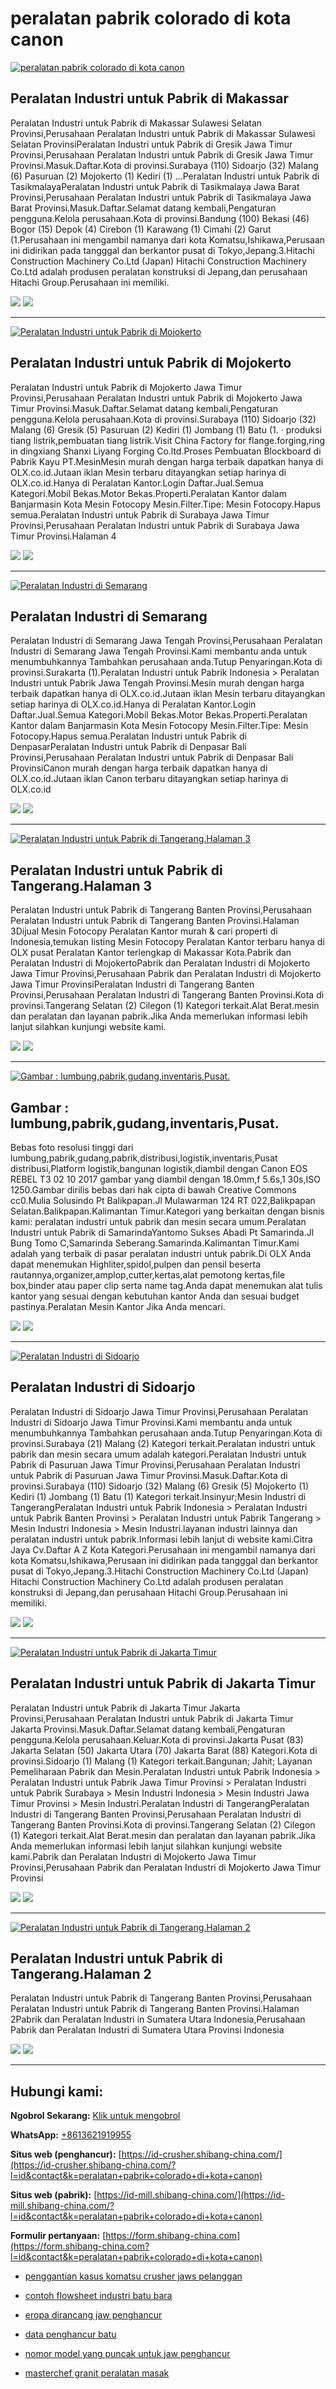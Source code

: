 # peralatan pabrik colorado di kota canon

<a href="https://swt.shibang-china.com/?l=id&img&k=peralatan+pabrik+colorado+di+kota+canon" target="_blank">![peralatan pabrik colorado di kota canon](http://static.shibang-china.com/all-800x300/673.jpg)</a>

## Peralatan Industri untuk Pabrik di Makassar
Peralatan Industri untuk Pabrik di Makassar Sulawesi Selatan Provinsi,Perusahaan Peralatan Industri untuk Pabrik di Makassar Sulawesi Selatan ProvinsiPeralatan Industri untuk Pabrik di Gresik Jawa Timur Provinsi,Perusahaan Peralatan Industri untuk Pabrik di Gresik Jawa Timur Provinsi.Masuk.Daftar.Kota di provinsi.Surabaya (110) Sidoarjo (32) Malang (6) Pasuruan (2) Mojokerto (1) Kediri (1) …Peralatan Industri untuk Pabrik di TasikmalayaPeralatan Industri untuk Pabrik di Tasikmalaya Jawa Barat Provinsi,Perusahaan Peralatan Industri untuk Pabrik di Tasikmalaya Jawa Barat Provinsi.Masuk.Daftar.Selamat datang kembali,Pengaturan pengguna.Kelola perusahaan.Kota di provinsi.Bandung (100) Bekasi (46) Bogor (15) Depok (4) Cirebon (1) Karawang (1) Cimahi (2) Garut (1.Perusahaan ini mengambil namanya dari kota Komatsu,Ishikawa,Perusaan ini didirikan pada tangggal dan berkantor pusat di Tokyo,Jepang.3.Hitachi Construction Machinery Co.Ltd (Japan) Hitachi Construction Machinery Co.Ltd adalah produsen peralatan konstruksi di Jepang,dan perusahaan Hitachi Group.Perusahaan ini memiliki.


<a href="https://whatsapp.shibangsoft.com/WhatsApp.php" target="_blank" title="WhatsApp">![](http://static.shibang-china.com/icon/whatsapp.png)</a> <a href="https://swt.shibang-china.com/?l=id&icon&k=peralatan+pabrik+colorado+di+kota+canon" target="_blank">![](http://static.shibang-china.com/icon/chat-id.png)</a>

---

<a href="https://swt.shibang-china.com/?l=id&img&k=peralatan+pabrik+colorado+di+kota+canon" target="_blank">![Peralatan Industri untuk Pabrik di Mojokerto](http://static.shibang-china.com/all-800x300/423.jpg)</a>

## Peralatan Industri untuk Pabrik di Mojokerto
Peralatan Industri untuk Pabrik di Mojokerto Jawa Timur Provinsi,Perusahaan Peralatan Industri untuk Pabrik di Mojokerto Jawa Timur Provinsi.Masuk.Daftar.Selamat datang kembali,Pengaturan pengguna.Kelola perusahaan.Kota di provinsi.Surabaya (110) Sidoarjo (32) Malang (6) Gresik (5) Pasuruan (2) Kediri (1) Jombang (1) Batu (1.&nbsp;&#0183;&#32;produksi tiang listrik,pembuatan tiang listrik.Visit China Factory for flange.forging,ring in dingxiang Shanxi Liyang Forging Co.ltd.Proses Pembuatan Blockboard di Pabrik Kayu PT.MesinMesin murah dengan harga terbaik dapatkan hanya di OLX.co.id.Jutaan iklan Mesin terbaru ditayangkan setiap harinya di OLX.co.id.Hanya di Peralatan Kantor.Login Daftar.Jual.Semua Kategori.Mobil Bekas.Motor Bekas.Properti.Peralatan Kantor dalam Banjarmasin Kota Mesin Fotocopy Mesin.Filter.Tipe: Mesin Fotocopy.Hapus semua.Peralatan Industri untuk Pabrik di Surabaya Jawa Timur Provinsi,Perusahaan Peralatan Industri untuk Pabrik di Surabaya Jawa Timur Provinsi.Halaman 4


<a href="https://whatsapp.shibangsoft.com/WhatsApp.php" target="_blank" title="WhatsApp">![](http://static.shibang-china.com/icon/whatsapp.png)</a> <a href="https://swt.shibang-china.com/?l=id&icon&k=peralatan+pabrik+colorado+di+kota+canon" target="_blank">![](http://static.shibang-china.com/icon/chat-id.png)</a>

---

<a href="https://swt.shibang-china.com/?l=id&img&k=peralatan+pabrik+colorado+di+kota+canon" target="_blank">![Peralatan Industri di Semarang](http://static.shibang-china.com/all-800x300/1471.jpg)</a>

## Peralatan Industri di Semarang
Peralatan Industri di Semarang Jawa Tengah Provinsi,Perusahaan Peralatan Industri di Semarang Jawa Tengah Provinsi.Kami membantu anda untuk menumbuhkannya Tambahkan perusahaan anda.Tutup Penyaringan.Kota di provinsi.Surakarta (1).Peralatan Industri untuk Pabrik Indonesia &gt; Peralatan Industri untuk Pabrik Jawa Tengah Provinsi.Mesin murah dengan harga terbaik dapatkan hanya di OLX.co.id.Jutaan iklan Mesin terbaru ditayangkan setiap harinya di OLX.co.id.Hanya di Peralatan Kantor.Login Daftar.Jual.Semua Kategori.Mobil Bekas.Motor Bekas.Properti.Peralatan Kantor dalam Banjarmasin Kota Mesin Fotocopy Mesin.Filter.Tipe: Mesin Fotocopy.Hapus semua.Peralatan Industri untuk Pabrik di DenpasarPeralatan Industri untuk Pabrik di Denpasar Bali Provinsi,Perusahaan Peralatan Industri untuk Pabrik di Denpasar Bali ProvinsiCanon murah dengan harga terbaik dapatkan hanya di OLX.co.id.Jutaan iklan Canon terbaru ditayangkan setiap harinya di OLX.co.id


<a href="https://whatsapp.shibangsoft.com/WhatsApp.php" target="_blank" title="WhatsApp">![](http://static.shibang-china.com/icon/whatsapp.png)</a> <a href="https://swt.shibang-china.com/?l=id&icon&k=peralatan+pabrik+colorado+di+kota+canon" target="_blank">![](http://static.shibang-china.com/icon/chat-id.png)</a>

---

<a href="https://swt.shibang-china.com/?l=id&img&k=peralatan+pabrik+colorado+di+kota+canon" target="_blank">![Peralatan Industri untuk Pabrik di Tangerang.Halaman 3](http://static.shibang-china.com/all-800x300/111.jpg)</a>

## Peralatan Industri untuk Pabrik di Tangerang.Halaman 3
Peralatan Industri untuk Pabrik di Tangerang Banten Provinsi,Perusahaan Peralatan Industri untuk Pabrik di Tangerang Banten Provinsi.Halaman 3Dijual Mesin Fotocopy Peralatan Kantor murah &amp; cari properti di Indonesia,temukan listing Mesin Fotocopy Peralatan Kantor terbaru hanya di OLX pusat Peralatan Kantor terlengkap di Makassar Kota.Pabrik dan Peralatan Industri di MojokertoPabrik dan Peralatan Industri di Mojokerto Jawa Timur Provinsi,Perusahaan Pabrik dan Peralatan Industri di Mojokerto Jawa Timur ProvinsiPeralatan Industri di Tangerang Banten Provinsi,Perusahaan Peralatan Industri di Tangerang Banten Provinsi.Kota di provinsi.Tangerang Selatan (2) Cilegon (1) Kategori terkait.Alat Berat.mesin dan peralatan dan layanan pabrik.Jika Anda memerlukan informasi lebih lanjut silahkan kunjungi website kami.


<a href="https://whatsapp.shibangsoft.com/WhatsApp.php" target="_blank" title="WhatsApp">![](http://static.shibang-china.com/icon/whatsapp.png)</a> <a href="https://swt.shibang-china.com/?l=id&icon&k=peralatan+pabrik+colorado+di+kota+canon" target="_blank">![](http://static.shibang-china.com/icon/chat-id.png)</a>

---

<a href="https://swt.shibang-china.com/?l=id&img&k=peralatan+pabrik+colorado+di+kota+canon" target="_blank">![Gambar : lumbung,pabrik,gudang,inventaris,Pusat.](http://static.shibang-china.com/all-800x300/625.jpg)</a>

## Gambar : lumbung,pabrik,gudang,inventaris,Pusat.
Bebas foto resolusi tinggi dari lumbung,pabrik,gudang,pabrik,distribusi,logistik,inventaris,Pusat distribusi,Platform logistik,bangunan logistik,diambil dengan Canon EOS REBEL T3 02 10 2017 gambar yang diambil dengan 18.0mm,f 5.6s,1 30s,ISO 1250.Gambar dirilis bebas dari hak cipta di bawah Creative Commons cc0.Mulia Solusindo Pt Balikpapan.Jl Mulawarman 124 RT 022,Balikpapan Selatan.Balikpapan.Kalimantan Timur.Kategori yang berkaitan dengan bisnis kami: peralatan industri untuk pabrik dan mesin secara umum.Peralatan Industri untuk Pabrik di SamarindaYantomo Sukses Abadi Pt Samarinda.Jl Bung Tomo C,Samarinda Seberang.Samarinda.Kalimantan Timur.Kami adalah yang terbaik di pasar peralatan industri untuk pabrik.Di OLX Anda dapat menemukan Highliter,spidol,pulpen dan pensil beserta rautannya,organizer,amplop,cutter,kertas,alat pemotong kertas,file box,binder atau paper clip serta name tag.Anda dapat menemukan alat tulis kantor yang sesuai dengan kebutuhan kantor Anda dan sesuai budget pastinya.Peralatan Mesin Kantor Jika Anda mencari.


<a href="https://whatsapp.shibangsoft.com/WhatsApp.php" target="_blank" title="WhatsApp">![](http://static.shibang-china.com/icon/whatsapp.png)</a> <a href="https://swt.shibang-china.com/?l=id&icon&k=peralatan+pabrik+colorado+di+kota+canon" target="_blank">![](http://static.shibang-china.com/icon/chat-id.png)</a>

---

<a href="https://swt.shibang-china.com/?l=id&img&k=peralatan+pabrik+colorado+di+kota+canon" target="_blank">![Peralatan Industri di Sidoarjo](http://static.shibang-china.com/all-800x300/956.jpg)</a>

## Peralatan Industri di Sidoarjo
Peralatan Industri di Sidoarjo Jawa Timur Provinsi,Perusahaan Peralatan Industri di Sidoarjo Jawa Timur Provinsi.Kami membantu anda untuk menumbuhkannya Tambahkan perusahaan anda.Tutup Penyaringan.Kota di provinsi.Surabaya (21) Malang (2) Kategori terkait.Peralatan industri untuk pabrik dan mesin secara umum adalah kategori.Peralatan Industri untuk Pabrik di Pasuruan Jawa Timur Provinsi,Perusahaan Peralatan Industri untuk Pabrik di Pasuruan Jawa Timur Provinsi.Masuk.Daftar.Kota di provinsi.Surabaya (110) Sidoarjo (32) Malang (6) Gresik (5) Mojokerto (1) Kediri (1) Jombang (1) Batu (1) Kategori terkait.Insinyur;Mesin Industri di TangerangPeralatan Industri untuk Pabrik Indonesia &gt; Peralatan Industri untuk Pabrik Banten Provinsi &gt; Peralatan Industri untuk Pabrik Tangerang &gt; Mesin Industri Indonesia &gt; Mesin Industri.layanan industri lainnya dan peralatan industri untuk pabrik.Informasi lebih lanjut di website kami.Citra Jaya Cv.Daftar A Z Kota Kategori.Perusahaan ini mengambil namanya dari kota Komatsu,Ishikawa,Perusaan ini didirikan pada tangggal dan berkantor pusat di Tokyo,Jepang.3.Hitachi Construction Machinery Co.Ltd (Japan) Hitachi Construction Machinery Co.Ltd adalah produsen peralatan konstruksi di Jepang,dan perusahaan Hitachi Group.Perusahaan ini memiliki.


<a href="https://whatsapp.shibangsoft.com/WhatsApp.php" target="_blank" title="WhatsApp">![](http://static.shibang-china.com/icon/whatsapp.png)</a> <a href="https://swt.shibang-china.com/?l=id&icon&k=peralatan+pabrik+colorado+di+kota+canon" target="_blank">![](http://static.shibang-china.com/icon/chat-id.png)</a>

---

<a href="https://swt.shibang-china.com/?l=id&img&k=peralatan+pabrik+colorado+di+kota+canon" target="_blank">![Peralatan Industri untuk Pabrik di Jakarta Timur](http://static.shibang-china.com/all-800x300/67.jpg)</a>

## Peralatan Industri untuk Pabrik di Jakarta Timur
Peralatan Industri untuk Pabrik di Jakarta Timur Jakarta Provinsi,Perusahaan Peralatan Industri untuk Pabrik di Jakarta Timur Jakarta Provinsi.Masuk.Daftar.Selamat datang kembali,Pengaturan pengguna.Kelola perusahaan.Keluar.Kota di provinsi.Jakarta Pusat (83) Jakarta Selatan (50) Jakarta Utara (70) Jakarta Barat (88) Kategori.Kota di provinsi.Sidoarjo (1) Malang (1) Kategori terkait.Bangunan; Jahit; Layanan Pemeliharaan Pabrik dan Mesin.Peralatan Industri untuk Pabrik Indonesia &gt; Peralatan Industri untuk Pabrik Jawa Timur Provinsi &gt; Peralatan Industri untuk Pabrik Surabaya &gt; Mesin Industri Indonesia &gt; Mesin Industri Jawa Timur Provinsi &gt; Mesin Industri.Peralatan Industri di TangerangPeralatan Industri di Tangerang Banten Provinsi,Perusahaan Peralatan Industri di Tangerang Banten Provinsi.Kota di provinsi.Tangerang Selatan (2) Cilegon (1) Kategori terkait.Alat Berat.mesin dan peralatan dan layanan pabrik.Jika Anda memerlukan informasi lebih lanjut silahkan kunjungi website kami.Pabrik dan Peralatan Industri di Mojokerto Jawa Timur Provinsi,Perusahaan Pabrik dan Peralatan Industri di Mojokerto Jawa Timur Provinsi


<a href="https://whatsapp.shibangsoft.com/WhatsApp.php" target="_blank" title="WhatsApp">![](http://static.shibang-china.com/icon/whatsapp.png)</a> <a href="https://swt.shibang-china.com/?l=id&icon&k=peralatan+pabrik+colorado+di+kota+canon" target="_blank">![](http://static.shibang-china.com/icon/chat-id.png)</a>

---

<a href="https://swt.shibang-china.com/?l=id&img&k=peralatan+pabrik+colorado+di+kota+canon" target="_blank">![Peralatan Industri untuk Pabrik di Tangerang.Halaman 2](http://static.shibang-china.com/all-800x300/722.jpg)</a>

## Peralatan Industri untuk Pabrik di Tangerang.Halaman 2
Peralatan Industri untuk Pabrik di Tangerang Banten Provinsi,Perusahaan Peralatan Industri untuk Pabrik di Tangerang Banten Provinsi.Halaman 2Pabrik dan Peralatan Industri in Sumatera Utara Indonesia,Perusahaan Pabrik dan Peralatan Industri di Sumatera Utara Provinsi Indonesia

<a href="https://whatsapp.shibangsoft.com/WhatsApp.php" target="_blank" title="WhatsApp">![](http://static.shibang-china.com/icon/whatsapp.png)</a> <a href="https://swt.shibang-china.com/?l=id&icon&k=peralatan+pabrik+colorado+di+kota+canon" target="_blank">![](http://static.shibang-china.com/icon/chat-id.png)</a>

---
## Hubungi kami:

**Ngobrol Sekarang:** [Klik untuk mengobrol](https://swt.shibang-china.com?l=id&contact&k=peralatan+pabrik+colorado+di+kota+canon)

**WhatsApp:**  [+8613621919955](https://whatsapp.shibangsoft.com/WhatsApp.php)

**Situs web (penghancur):** [https://id-crusher.shibang-china.com/](https://id-crusher.shibang-china.com/?l=id&contact&k=peralatan+pabrik+colorado+di+kota+canon)

**Situs web (pabrik):** [https://id-mill.shibang-china.com/](https://id-mill.shibang-china.com/?l=id&contact&k=peralatan+pabrik+colorado+di+kota+canon)

**Formulir pertanyaan:** [https://form.shibang-china.com](https://form.shibang-china.com?l=id&contact&k=peralatan+pabrik+colorado+di+kota+canon)

* [penggantian kasus komatsu crusher jaws pelanggan](../49/penggantian%20kasus%20komatsu%20crusher%20jaws%20pelanggan.md)

* [contoh flowsheet industri batu bara](../42/contoh%20flowsheet%20industri%20batu%20bara.md)

* [eropa dirancang jaw penghancur](../44/eropa%20dirancang%20jaw%20penghancur.md)

* [data penghancur batu](../49/data%20penghancur%20batu.md)

* [nomor model yang puncak untuk jaw penghancur](../43/nomor%20model%20yang%20puncak%20untuk%20jaw%20penghancur.md)

* [masterchef granit peralatan masak](../44/masterchef%20granit%20peralatan%20masak.md)